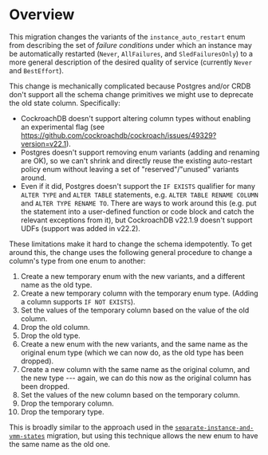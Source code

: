 # Overview

This migration changes the variants of the `instance_auto_restart` enum from
describing the set of _failure conditions_ under which an instance may be
automatically restarted (`Never`, `AllFailures`, and `SledFailuresOnly`) to a
more general description of the desired quality of service (currently `Never`
and `BestEffort`).

This change is mechanically complicated because Postgres and/or CRDB don't
support all the schema change primitives we might use to deprecate the old state
column. Specifically:

* CockroachDB doesn't support altering column types without enabling an
  experimental flag
  (see https://github.com/cockroachdb/cockroach/issues/49329?version=v22.1).
* Postgres doesn't support removing enum variants (adding and renaming are OK),
  so we can't shrink and directly reuse the existing auto-restart policy enum without
  leaving a set of "reserved"/"unused" variants around.
* Even if it did, Postgres doesn't support the `IF EXISTS` qualifier for many
  `ALTER TYPE` and `ALTER TABLE` statements, e.g. `ALTER TABLE RENAME COLUMN`
  and `ALTER TYPE RENAME TO`. There are ways to work around this (e.g. put the
  statement into a user-defined function or code block and catch the relevant
  exceptions from it), but CockroachDB v22.1.9 doesn't support UDFs (support
  was added in v22.2).

These limitations make it hard to change the schema idempotently. To get around
this, the change uses the following general procedure to change a column's type
from one enum to another:

1. Create a new temporary enum with the new variants, and a different name as
   the old type.
2. Create a new temporary column with the temporary enum type. (Adding a column
   supports `IF NOT EXISTS`).
3. Set the values of the temporary column based on the value of the old column.
4. Drop the old column.
5. Drop the old type.
6. Create a new enum with the new variants, and the same name as the original
   enum type (which we can now do, as the old type has been dropped).
7. Create a new column with the same name as the original column, and the new
   type --- again, we can do this now as the original column has been dropped.
8. Set the values of the new column based on the temporary column.
9. Drop the temporary column.
10. Drop the temporary type.

This is broadly similar to the approach used in the
[`separate-instance-and-vmm-states`](../separate-instance-and-vmm-states/)
migration, but using this technique allows the new enum to have the same name as
the old one.
